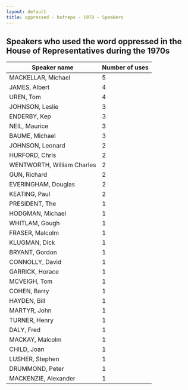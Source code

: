 ```yaml
---
layout: default
title: oppressed - hofreps - 1970 - Speakers
---
```

## Speakers who used the word **oppressed** in the House of Representatives during the 1970s

| Speaker name | Number of uses |
|--------------|----------------|
|MACKELLAR, Michael|5|
|JAMES, Albert|4|
|UREN, Tom|4|
|JOHNSON, Leslie|3|
|ENDERBY, Kep|3|
|NEIL, Maurice|3|
|BAUME, Michael|3|
|JOHNSON, Leonard|2|
|HURFORD, Chris|2|
|WENTWORTH, William Charles|2|
|GUN, Richard|2|
|EVERINGHAM, Douglas|2|
|KEATING, Paul|2|
|PRESIDENT, The|1|
|HODGMAN, Michael|1|
|WHITLAM, Gough|1|
|FRASER, Malcolm|1|
|KLUGMAN, Dick|1|
|BRYANT, Gordon|1|
|CONNOLLY, David|1|
|GARRICK, Horace|1|
|MCVEIGH, Tom|1|
|COHEN, Barry|1|
|HAYDEN, Bill|1|
|MARTYR, John|1|
|TURNER, Henry|1|
|DALY, Fred|1|
|MACKAY, Malcolm|1|
|CHILD, Joan|1|
|LUSHER, Stephen|1|
|DRUMMOND, Peter|1|
|MACKENZIE, Alexander|1|
